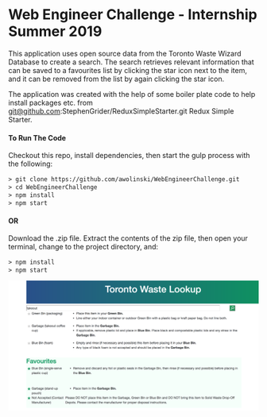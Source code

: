 # Web Engineer Challenge - Internship Summer 2019

This application uses open source data from the Toronto Waste Wizard Database to create a search. The search retrieves relevant information that can be saved to a favourites list by clicking the star icon next to the item, and it can be removed from the list by again clicking the star icon. 

The application was created with the help of some boiler plate code to help install packages etc. from git@github.com:StephenGrider/ReduxSimpleStarter.git Redux Simple Starter.

#### To Run The Code
Checkout this repo, install dependencies, then start the gulp process with the following:

```
> git clone https://github.com/awolinski/WebEngineerChallenge.git
> cd WebEngineerChallenge
> npm install
> npm start
```

#### OR 
Download the .zip file.  Extract the contents of the zip file, then open your terminal, change to the project directory, and:

```
> npm install
> npm start
```
![Alt text](AppInAction.png?raw=true "AppInAction.png")
